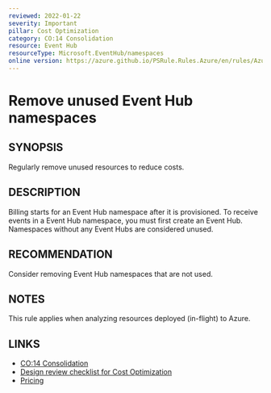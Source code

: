 ```yaml
---
reviewed: 2022-01-22
severity: Important
pillar: Cost Optimization
category: CO:14 Consolidation
resource: Event Hub
resourceType: Microsoft.EventHub/namespaces
online version: https://azure.github.io/PSRule.Rules.Azure/en/rules/Azure.EventHub.Usage/
---
```


# Remove unused Event Hub namespaces

## SYNOPSIS

Regularly remove unused resources to reduce costs.

## DESCRIPTION

Billing starts for an Event Hub namespace after it is provisioned.
To receive events in a Event Hub namespace, you must first create an Event Hub.
Namespaces without any Event Hubs are considered unused.

## RECOMMENDATION

Consider removing Event Hub namespaces that are not used.

## NOTES

This rule applies when analyzing resources deployed (in-flight) to Azure.

## LINKS

- [CO:14 Consolidation](https://learn.microsoft.com/azure/well-architected/cost-optimization/consolidation)
- [Design review checklist for Cost Optimization](https://learn.microsoft.com/azure/well-architected/cost-optimization/checklist)
- [Pricing](https://azure.microsoft.com/pricing/details/event-hubs/)
